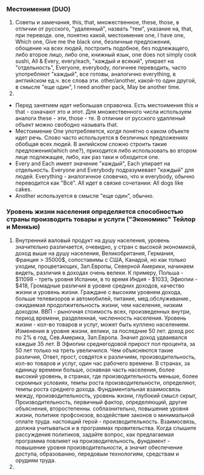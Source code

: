 ### Местоимения (DUO)
1. Советы и замечания, this, that, множественное, these, those, в отличии от русского, "удаленный", назвать "тем", указание на, that, при переводе. one, понятно какой, местоимение one, I have one, Which one, Give me the black one, безличные предложения, обощение на всех людей, построить подобное, без подлежащего, либо второе лицо, либо one, книжный язык, one does not simply cook sushi, All & Every, every/each, "каждый и всякий", упирает на "отдельность", Everyone, everybody, логичнее переводить, часто употребляют "каждый", все готовы, аналогично everything, в английском ед.ч. все слова эти. other/another, какой-то один другой, в смысле "еще один", I need another pack, May be another time.
2. 
 - Перед занятием идет небольшая справочка. Есть местоимения this и that - означают это и этот. Для множественного числа используем аналоги these - эти, those - те. В отличии от русского удалленый объект можно свободно называть that.
 - Местоимение One употребляется, когдя понятно о каком объекте идет речь. Слово часто используется в безличных предложениях обобщая всех людей. В анлийском сложно строить такие предложения(which one?), приходится либо использовать во втором лице подлежащее, либо, как раз таки и обходится one.
 - Every and Each имеет значение "каждый", Each упирает на отдельность. Еveryone and Everybody подразумевает "каждый" для людей. Everything - аналогичное словечко, что и everybody, обычно переводится как "Всё". All идет в связке сочетании: All dogs like cakes.
 - Another используется в смысле "еще один", обычно.

### Уровень жизни населения определяется способностью страны производить товары и услуги ("Экономикс" Тейлор и Менкью)
1. Внутренний валовый продукт на душу населения, уровень значительно различается, очевидно, у стран с высокой экономикой, доход выше на душу населения, Великобритания, Германия, Франция > 35000$, сопоставимы с США, Канадой, но как только уходим, процветающих, Зап.Европы, Северной Америки, начинаем видеть, различия в доходах очень велеки. К примеру, Польша - $11098 - треть уровня Испании, в то время Индия - $1033, Эфиопии - $418, Громадные различия в уровне средних доходов, качество жизни и уровень жизни. Граждане с высоким уровнем дохода, больше телевизоров и автомобилей, питание, мед.обслуживание., ожидаемая продолжительность жизни, чем население, низким доходом. ВВП - рыночная стоимость всех, произведенных внутри, период времени, разделенная, численность населения. Уровень жизни - кол-во товаров и услуг, может быть куплено населением. Изменения в уровне жизни, велики, за последние 50 лет. доход рос по 2% в год, Сев.Америка, Зап.Европа. Значит доход удваивался каждые 35 лет. В Эфиопии среднегодовой прирост пол процента, за 50 лет только на треть увеличился. Чем объясняются такие различия, Ответ, прост, совдятся к различиям, производительность, кол-во товаров и услуг, один час рабочего времени. В странах, за единицу времени больше, оснавная часть населения, более высокий уровень, в странах, где производительность меньше, более скромных условиях, темпы роста производительности, определяют, темпы роста среднего дохода. Фундаментальная взаимосвязь между, производительность, уровень жизни, глубокий смысл скрыт, Производительность, первичный фактор, определяющий, другие объяснения, второстепенны. соблазнительно, повышение уровня жизни, политике профсоюзов, воздействие законов о минимальной оплате труда. настоящий герой - производительность. Взаимосвязь, должна учитываться и в программах провительства. Когда слышите рассуждения политиков, задайте вопрос, как предлагаемая программа повлияет на производительность, фундамент - повышение уровня производительности, а значит обеспечение доступа, образованию, передовым технологиям, средствам и орудиям труда.
2. 
